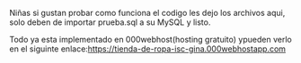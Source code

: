 Niñas si gustan probar como funciona el codigo les dejo los archivos aqui, solo deben de importar prueba.sql a su MySQL y listo.

Todo ya esta implementado en 000webhost(hosting gratuito) ypueden verlo en el siguinte enlace:https://tienda-de-ropa-isc-gina.000webhostapp.com
